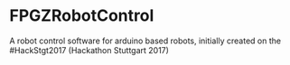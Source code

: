 # FPGZRobotControl
A robot control software for arduino based robots, initially created on the #HackStgt2017 (Hackathon Stuttgart 2017)
